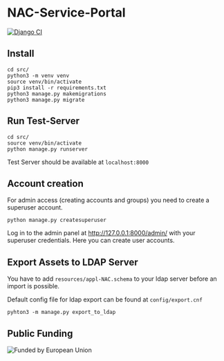 # NAC-Service-Portal
[![Django CI](https://github.com/UKB-IT-Sec/NAC-Service-Portal/actions/workflows/django.yml/badge.svg)](https://github.com/UKB-IT-Sec/NAC-Service-Portal/actions/workflows/django.yml)

## Install
```
cd src/
python3 -m venv venv
source venv/bin/activate
pip3 install -r requirements.txt
python3 manage.py makemigrations
python3 manage.py migrate
```

## Run Test-Server
```
cd src/
source venv/bin/activate
python manage.py runserver
```
Test Server should be available at `localhost:8000`

## Account creation

For admin access (creating accounts and groups) you need to create a superuser account.

```
python manage.py createsuperuser
```
Log in to the admin panel at http://127.0.0.1:8000/admin/ with your superuser credentials. Here you can create user accounts. 

## Export Assets to LDAP Server
You have to add `resources/appl-NAC.schema` to your ldap server before an import is possible.

Default config file for ldap export can be found at `config/export.cnf`
```
pyhton3 -m manage.py export_to_ldap
```

## Public Funding
![Funded by European Union](https://ec.europa.eu/regional_policy/images/information-sources/logo-download-center/nextgeneu_en.jpg)